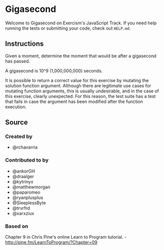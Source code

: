 # Gigasecond

Welcome to Gigasecond on Exercism's JavaScript Track.
If you need help running the tests or submitting your code, check out `HELP.md`.

## Instructions

Given a moment, determine the moment that would be after a gigasecond
has passed.

A gigasecond is 10^9 (1,000,000,000) seconds.

It is possible to return a correct value for this exercise by mutating the solution function argument. Although there are legitimate use cases for mutating function arguments, this is usually undesirable, and in the case of this exercise, clearly unexpected. For this reason, the test suite has a test that fails in case the argument has been modified after the function execution.

## Source

### Created by

- @rchavarria

### Contributed to by

- @ankorGH
- @draalger
- @kytrinyx
- @matthewmorgan
- @paparomeo
- @ryanplusplus
- @SleeplessByte
- @trvrfrd
- @xarxziux

### Based on

Chapter 9 in Chris Pine's online Learn to Program tutorial. - http://pine.fm/LearnToProgram/?Chapter=09